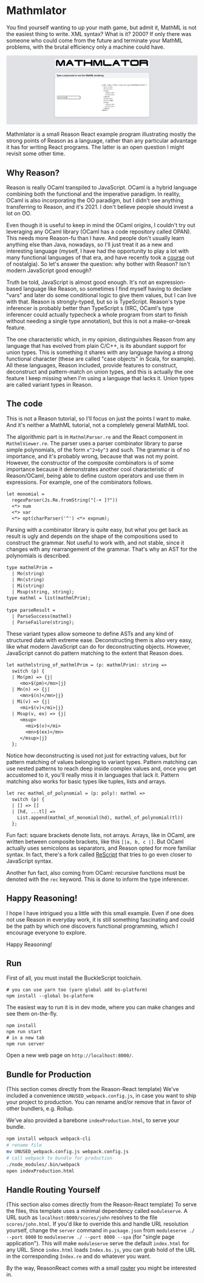 # Mathmlator
You find yourself wanting to up your math game, but admit it, MathML is not the easiest 
thing to write. XML syntax? What is it? 2000? If only there was someone who could come
from the future and terminate your MathML problems, with the brutal efficiency only a
machine could have.

![MathMLator][screenshot]

Mathmlator is a small Reason React example program illustrating mostly the strong points
of Reason as a language, rather than any particular advantage it has for writing React
programs. The latter is an open question I might revisit some other time.

## Why Reason?
Reason is really OCaml transpiled to JavaScript. OCaml is a hybrid language combining 
both the functional and the imperative paradigm. In reality, OCaml is also incorporating
the OO paradigm, but I didn't see anything transferring to Reason, and it's 2021. I don't
believe people should invest a lot on OO.

Even though it is useful to keep in mind the OCaml origins, I couldn't try out 
leveraging any OCaml library (OCaml has a code repository called OPAN).
This needs more Reason-fu than I have. And people don't 
usually learn anything else than Java, nowadays, so I'll just treat it as a new and 
interesting language (myself, I have had the opportunity to play a lot with many
functional languages of that era, and have recently took a [course][ocaml course] 
out of nostalgia). So let's answer the question: why bother with Reason? Isn't modern
JavaScript good enough?

Truth be told, JavaScript is almost good enough. It's not an expression-based language like
Reason, so sometimes I find myself having to declare "vars" and later do some
conditional logic to give them values, but I can live with that. Reason is strongly-typed,
but so is TypeScript. Reason's type inferencer is probably better than TypeScript
s (IIRC, OCaml's type inferencer could actually typecheck a whole program from start to
finish without needing a single type annotation), but this is not a make-or-break feature.

The one characteristic which, in my opinion, distinguishes Reason from any language 
that has evolved from plain C/C++, is its abundant support for union types. This is 
something it shares with any language having a strong functional character (these are 
called "case objects" in Scala, for example). All these languages, Reason included,
provide features to construct, deconstruct and pattern-match on union types, and
this is actually the one feature I keep missing when I'm using a language that
lacks it. Union types are called variant types in Reason.

## The code
This is not a Reason tutorial, so I'll focus on just the points I want to make. And 
it's neither a MathML tutorial, not a completely general MathML tool.

The algorithmic part is in `MathmlParser.re` and the React component in `MathmlViewer.re`.
The parser uses a parser combinator library to parse simple polynomials, of the form
`x^2+6y^3` and such. The grammar is of no importance, and it's probably wrong, because 
that was not my point. However, the constructor of the composite combinators is of some
importance because it demonstrates another cool characteristic of Reason/OCaml, being
able to define custom operators and use them in expressions. For example, one of the
combinators follows.

```reason
let monomial =
  regexParser(Js.Re.fromString("[-+ ]?"))
  <*> num
  <*> var
  <*> opt(charParser('^') <*> expnum);
```
Parsing with a combinator library is quite easy, but what you get back as result is ugly
and depends on the shape of the compositions used to construct the grammar. Not useful to
work with, and not stable, since it changes with any rearrangement of the grammar.
That's why an AST for the polynomials is described.

```reason
type mathmlPrim =
  | Mo(string)
  | Mn(string)
  | Mi(string)
  | Msup(string, string);
type mathml = list(mathmlPrim);

type parseResult =
  | ParseSuccess(mathml)
  | ParseFailure(string);
```
These variant types allow someone to define ASTs and any kind of structured data with 
extreme ease. Deconstructing them is also very easy, like what modern JavaScript can do
for deconstructing objects. However, JavaScript cannot do pattern matching to the extent 
that Reason does.

```reason
let mathmlstring_of_mathmlPrim = (p: mathmlPrim): string =>
  switch (p) {
  | Mo(pm) => {j|
     <mo>$(pm)</mo>|j}
  | Mn(n) => {j|
     <mn>$(n)</mn>|j}
  | Mi(v) => {j|
     <mi>$(v)</mi>|j}
  | Msup(v, ex) => {j|
     <msup>
       <mi>$(v)</mi>
       <mn>$(ex)</mn>
     </msup>|j}
  };
```
Notice how deconstructing is used not just for extracting values, but for pattern matching
of values belonging to variant types. Pattern matching can use nested patterns to reach 
deep inside complex values and, once you get accustomed to it, you'll really miss it in
languages that lack it. Pattern matching also works for basic types like tuples,
lists and arrays.

```reason
let rec mathml_of_polynomial = (p: poly): mathml =>
  switch (p) {
  | [] => []
  | [hd, ...tl] =>
    List.append(mathml_of_monomial(hd), mathml_of_polynomial(tl))
  };
```
Fun fact: square brackets denote lists, not arrays. Arrays, like in OCaml, are written 
between composite brackets, like this `[|a, b, c |]`. But OCaml actually uses semicolons
as separators, and Reason opted for more familiar syntax. In fact, there's a fork called
[ReScript][rescript] that tries to go even closer to JavaScript syntax.

Another fun fact, also coming from OCaml: recursive functions must be denoted with the 
`rec` keyword. This is done to inform the type inferencer.

## Happy Reasoning!
I hope I have intrigued you a little with this small example. Even if one does not use
Reason in everyday work, it is still something fascinating and could be the path by
which one discovers functional programming, which I encourage everyone to explore.

Happy Reasoning!

## Run

First of all, you must install the BuckleScript toolchain.

```shell
# you can use yarn too (yarn global add bs-platform)
npm install --global bs-platform
```

The easiest way to run it is in dev mode, where you can make changes and see them on-the-fly.
```shell
npm install
npm run start
# in a new tab
npm run server
```

Open a new web page on `http://localhost:8000/`.

## Bundle for Production
(This section comes directly from the Reason-React template)
We've included a convenience `UNUSED_webpack.config.js`, in case you want to ship your project to production. You can rename and/or remove that in favor of other bundlers, e.g. Rollup.

We've also provided a barebone `indexProduction.html`, to serve your bundle.

```sh
npm install webpack webpack-cli
# rename file
mv UNUSED_webpack.config.js webpack.config.js
# call webpack to bundle for production
./node_modules/.bin/webpack
open indexProduction.html
```

## Handle Routing Yourself
(This section also comes directly from the Reason-React template)
To serve the files, this template uses a minimal dependency called `moduleserve`. A URL such as `localhost:8000/scores/john` resolves to the file `scores/john.html`. If you'd like to override this and handle URL resolution yourself, change the `server` command in `package.json` from `moduleserve ./ --port 8000` to `moduleserve ./ --port 8000 --spa` (for "single page application"). This will make `moduleserve` serve the default `index.html` for any URL. Since `index.html` loads `Index.bs.js`, you can grab hold of the URL in the corresponding `Index.re` and do whatever you want.

By the way, ReasonReact comes with a small [router](https://reasonml.github.io/reason-react/docs/en/router) you might be interested in.

[screenshot]: ./screenshot.jpg
[ocaml course]: https://www.fun-mooc.fr/courses/course-v1:parisdiderot+56002+session04/about
[rescript]: https://rescript-lang.org/
